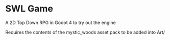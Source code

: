 # SWL Game

A 2D Top Down RPG in Godot 4 to try out the engine

Requires the contents of the mystic_woods asset pack to be added into Art/
